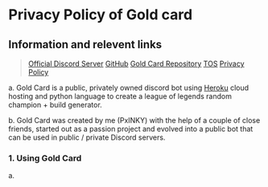 # Privacy Policy of Gold card
## Information and relevent links
> [Official Discord Server](https://discord.gg/jFY3pPtm2u)
> [GitHub](https://github.com/PxINKY)
> [Gold Card Repository](https://github.com/PxINKY/GoldCard)
> [TOS](https://github.com/PxINKY/GoldCard/blob/main/Terms%20Of%20Service.md)
> [Privacy Policy](https://github.com/PxINKY/GoldCard/blob/main/Privacy%20Policy.md)

a. Gold Card is a public, privately owned discord bot using [Heroku](https://www.heroku.com/) cloud hosting and python language to create a league of legends random champion + build generator.

b. Gold Card was created by me (PxINKY) with the help of a couple of close friends, started out as a passion project and evolved into a public bot that can be used in public / private Discord servers.


### 1. Using Gold Card
a.  
